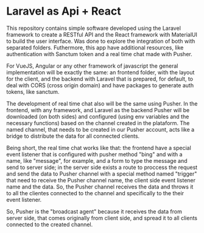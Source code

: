 # Laravel as Api + React
This repository contains simple software developed using the Laravel framework to create a RESTful API and the React framework with MaterialUI to build the user interface. Was done to explore the integration of both with separated folders. Futhermore, this app have additional resources, like authentication with Sanctum token and a real time chat made with Pusher.

For VueJS, Angular or any other framework of javascript the general implementation will be exactly the same: an frontend folder, with the layout for the client, and the backend with Laravel that is prepared, for default, to deal with CORS (cross origin domain) and have packages to generate auth tokens, like sanctum.

The development of real time chat also will be the same using Pusher. In the frontend, with any framework, and Laravel as the backend Pusher will be downloaded (on both sides) and configured (using env variables and the necessary functions) based on the channel created in the plataform. The named channel, that needs to be created in our Pusher account, acts like a bridge to distribute the data for all connected clients. 

Being short, the real time chat works like that: the frontend have a special event listener that is configured with pusher method "bing" and with a name, like "message", for example, and a form to type the message and send to server side; in the server side exists a route to proccess the request and send the data to Pusher channel with a special method named "trigger" that need to receive the Pusher channel name, the client side event listener name and the data. So, the Pusher channel receives the data and throws it to all the clientes connected to the channel and specifically to the their event listener.

So, Pusher is the "broadcast agent" because it receives the data from server side, that comes originally from client side, and spread it to all clients connected to the created channel. 

